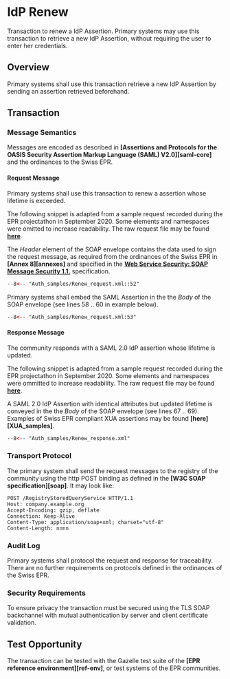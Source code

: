 # IdP Renew

Transaction to renew a IdP Assertion. Primary systems may use this transaction to retrieve a new IdP Assertion, without requiring the user to enter her credentials.

## Overview

Primary systems shall use this transaction retrieve a new IdP Assertion by sending an assertion retrieved beforehand.   

## Transaction

### Message Semantics

Messages are encoded as described in **[Assertions and Protocols for the OASIS Security Assertion Markup Language (SAML) V2.0][saml-core]** and the ordinances to the Swiss EPR.

#### Request Message

Primary systems shall use this transaction to renew a assertion whose lifetime is exceeded.

The following snippet is adapted from a sample request recorded during the EPR projectathon in September 2020. Some elements
and namespaces were omitted to increase readability. The raw request file may be found **[here](https://github.com/ehealthsuisse/EPD-by-example/tree/main/Auth_samples/Renew_request_raw.xml)**.

The *Header* element of the SOAP envelope contains the data used to sign the request message, as required from the ordinances of the Swiss EPR in **[Annex 8][annexes]** and specified in the **[Web Service Security: SOAP Message Security 1.1.](https://www.oasis-open.org/committees/download.php/16790/wss-v1.1-spec-os-SOAPMessageSecurity.pdf)** specification.

```xml title="SOAP header" linenums="1"
--8<-- "Auth_samples/Renew_request.xml::52"
```

Primary systems shall embed the SAML Assertion in the the *Body* of the SOAP envelope (see lines 58 .. 60 in example 
below).

```xml title="SOAP body" linenums="53"
--8<-- "Auth_samples/Renew_request.xml:53"
```

#### Response Message

The community responds with a SAML 2.0 IdP assertion whose lifetime is updated.  

The following snippet is adapted from a sample request recorded during the EPR projectathon in September 2020. Some elements
and namespaces were ommitted to increase readability. The raw request file may be found **[here](https://github.com/ehealthsuisse/EPD-by-example/tree/main/Auth_samples/Renew_response_raw.xml)**.

A SAML 2.0 IdP Assertion with identical attributes but updated lifetime is conveyed in the the *Body* of the SOAP envelope (see lines 67 .. 69). Examples of Swiss EPR compliant XUA assertions may be found **[here][XUA_samples]**.

```xml title="Response" linenums="1"
--8<-- "Auth_samples/Renew_response.xml"
```

### Transport Protocol

The primary system shall send the request messages to the registry of the community using the http POST binding as defined
in the **[W3C SOAP specification][soap]**. It may look like:  

```http linenums="1"
POST /RegistryStoredQueryService HTTP/1.1
Host: company.example.org
Accept-Encoding: gzip, deflate
Connection: Keep-Alive
Content-Type: application/soap+xml; charset="utf-8"
Content-Length: nnnn  
```

### Audit Log

Primary systems shall protocol the request and response for traceability. There are no further requirements on protocols defined in the ordinances of the Swiss EPR.  

### Security Requirements  

To ensure privacy the transaction must be secured using the TLS SOAP backchannel with mutual authentication by server and client certificate validation.

## Test Opportunity

The transaction can be tested with the Gazelle test suite of the **[EPR reference environment][ref-env]**, or test systems of the EPR communities.
